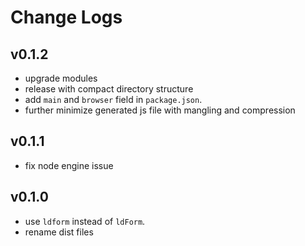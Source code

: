 # Change Logs

## v0.1.2

 - upgrade modules
 - release with compact directory structure
 - add `main` and `browser` field in `package.json`.
 - further minimize generated js file with mangling and compression


## v0.1.1

 - fix node engine issue


## v0.1.0

 - use `ldform` instead of `ldForm`.
 - rename dist files
